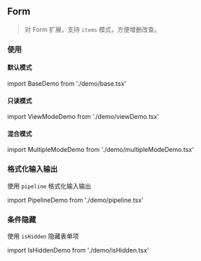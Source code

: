 ## Form

> 对 Form 扩展，支持 `items` 模式，方便增删改查。

### 使用

#### 默认模式

import BaseDemo from './demo/base.tsx'

<BaseDemo />

#### 只读模式

import ViewModeDemo from './demo/viewDemo.tsx'

<ViewModeDemo />

#### 混合模式

import MultipleModeDemo from './demo/multipleModeDemo.tsx'

<MultipleModeDemo />

### 格式化输入输出

使用 `pipeline` 格式化输入输出

import PipelineDemo from './demo/pipeline.tsx'

<PipelineDemo />

### 条件隐藏

使用 `isHidden` 隐藏表单项

import IsHiddenDemo from './demo/isHidden.tsx'

<IsHiddenDemo />
